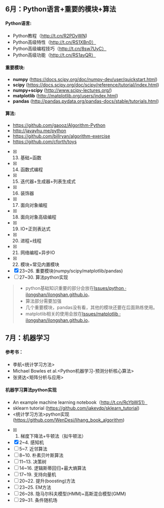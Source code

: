 ## 6月：Python语言+重要的模块+算法

#### Python语言:
* Python教程（http://t.cn/R2PDyWN)
* Python高级特性（http://t.cn/RS1XBn0）
* Python高级编程技巧（http://t.cn/8sw7UyC）
* Python高级功能（http://t.cn/RS1ayQR）

#### 重要模块:
* **numpy**        (https://docs.scipy.org/doc/numpy-dev/user/quickstart.html)
* **scipy**        (https://docs.scipy.org/doc/scipy/reference/tutorial/index.html)
* **numpy+scipy**  (http://www.scipy-lectures.org/)
* **matplotlib**   (http://matplotlib.org/users/index.html)
* **pandas**       (http://pandas.pydata.org/pandas-docs/stable/tutorials.html)

#### 算法:
* https://github.com/gaooz/Algorithm-Python
* http://javayhu.me/python
* https://github.com/billryan/algorithm-exercise
* https://github.com/cforth/toys


- [X] 13. 基础+函数
- [X] 14. 函数式编程
- [X] 15. 迭代器+生成器+列表生成式
- [X] 16. 装饰器
- [X] 17. 面向对象编程
- [X] 18. 面向对象高级编程
- [X] 19. IO+正则表达式
- [X] 20. 进程+线程
- [X] 21. 网络编程+异步IO
- [X] 22. 模块+常见内置模块
- [X] 23\~26. 重要模块(numpy/scipy/matplotlib/pandas)
- [ ] 27\~30. 算法python实现

> - python基础知识重要的部分会放在[Issues/python · ilongshan/ilongshan.github.io](https://github.com/ilongshan/ilongshan.github.io/issues?q=is%3Aopen+is%3Aissue+label%3Apython)。  
> - 算法部分需要加强  
> - 几个重要模块，pandas没有看，其他的模块还要在后面熟练使用。  
> - matplotlib相关的使用会放在[Issues/matplotlib · ilongshan/ilongshan.github.io](https://github.com/ilongshan/ilongshan.github.io/issues?q=is%3Aopen+is%3Aissue+label%3Amatplotlib)。

## 7月：机器学习

#### 参考书：
* 李航<统计学习方法>
* Michael Bowles et al.<Python机器学习-预测分析核心算法>
* 张贤达<矩阵分析与应用>

#### 机器学习算法python实现
* An example machine learning notebook（http://t.cn/RcYbWS1）
* sklearn tutorial (https://github.com/jakevdp/sklearn_tutorial)
* <统计学习方法>python实现 (https://github.com/WenDesi/lihang_book_algorithm)


- [X] 1. 梯度下降法+牛顿法（拟牛顿法）
- [X] 2\~4. 感知机
- [ ] 5\~7. 近邻算法
- [ ] 8\~10. 朴素贝叶斯算法
- [ ] 11\~13. 决策树
- [ ] 14\~16. 逻辑斯蒂回归+最大熵算法
- [ ] 17\~19. 支持向量机
- [ ] 20\~22. 提升(boosting)方法
- [ ] 23\~25. EM方法
- [ ] 26\~28. 隐马尔科夫模型(HMM)+高斯混合模型(GMM)
- [ ] 29\~31. 条件随机场
